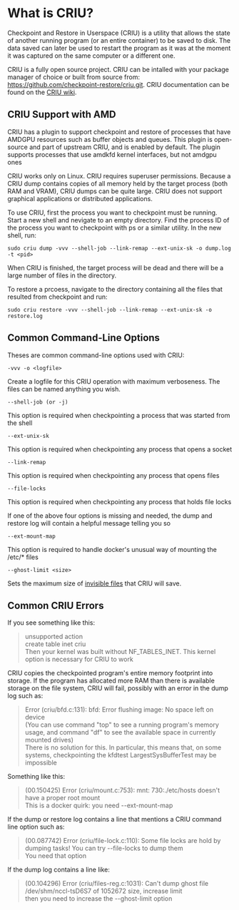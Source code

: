 # What is CRIU?

Checkpoint and Restore in Userspace (CRIU) is a utility that allows the state of another running program (or an entire container) to be saved to disk.
The data saved can later be used to restart the program as it was at the moment it was captured on the same computer or a different one.

CRIU is a fully open source project. CRIU can be intalled with your package manager of choice or built from source from: https://github.com/checkpoint-restore/criu.git.
CRIU documentation can be found on the [CRIU wiki](http://criu.org/).

## CRIU Support with AMD

CRIU has a plugin to support checkpoint and restore of processes that have AMDGPU resources such as buffer objects and queues.
This plugin is open-source and part of upstream CRIU, and is enabled by default. The plugin supports processes that use amdkfd kernel interfaces, but not amdgpu ones

CRIU works only on Linux. CRIU requires superuser permissions. Because a CRIU dump contains copies of all memory held by the target process (both RAM and VRAM),
CRIU dumps can be quite large. CRIU does not support graphical applications or distributed applications.

To use CRIU, first the process you want to checkpoint must be running. Start a new shell and nevigate to an empty directory. Find the process ID of the process
you want to checkpoint with ps or a similar utility. In the new shell, run:

```shell
sudo criu dump -vvv --shell-job --link-remap --ext-unix-sk -o dump.log -t <pid>
```

When CRIU is finished, the target process will be dead and there will be a large number of files in the directory.

To restore a prcoess, navigate to the directory containing all the files that resulted from checkpoint and run:

```shell
sudo criu restore -vvv --shell-job --link-remap --ext-unix-sk -o restore.log
```

## Common Command-Line Options

Theses are common command-line options used with CRIU:

```shell
-vvv -o <logfile>
```

Create a logfile for this CRIU operation with maximum verboseness. The files can be named anything you wish.

```shell
--shell-job (or -j)
```

This option is required when checkpointing a process that was started from the shell

```shell
--ext-unix-sk
```

This option is required when checkpointing any process that opens a socket

```shell
--link-remap
```

This option is required when checkpointing any process that opens files

```shell
--file-locks
```

This option is required when checkpointing any process that holds file locks

If one of the above four options is missing and needed, the dump and restore log will contain a helpful message telling you so

```shell
--ext-mount-map
```

This option is required to handle docker's unusual way of mounting the /etc/* files

```shell
--ghost-limit <size>
```

Sets the maximum size of [invisible files](https://criu.org/Invisible_files) that CRIU will save.

## Common CRIU Errors

If you see something like this:
>unsupported action \
>create table inet criu \
>Then your kernel was built without NF_TABLES_INET. This kernel option is necessary for CRIU to work

CRIU copies the checkpointed program's entire memory footprint into storage. If the program has allocated more RAM than there is
available storage on the file system, CRIU will fail, possibly with an error in the dump log such as:

>Error (criu/bfd.c:131): bfd: Error flushing image: No space left on device \
>(You can use command "top" to see a running program's memory usage, and command "df" to see the available space in currently mounted drives) \
>There is no solution for this. In particular, this means that, on some systems, checkpointing the kfdtest LargestSysBufferTest may be impossible

Something like this:
>(00.150425) Error (criu/mount.c:753): mnt: 730:./etc/hosts doesn't have a proper root mount \
> This is a docker quirk: you need --ext-mount-map

 If the dump or restore log contains a line that mentions a CRIU command line option such as:

>(00.087742) Error (criu/file-lock.c:110): Some file locks are hold by dumping tasks! You can try --file-locks to dump them \
>You need that option

If the dump log contains a line like:

> (00.104296) Error (criu/files-reg.c:1031): Can't dump ghost file /dev/shm/nccl-tsD6S7 of 1052672 size, increase limit \
> then you need to increase the --ghost-limit option

